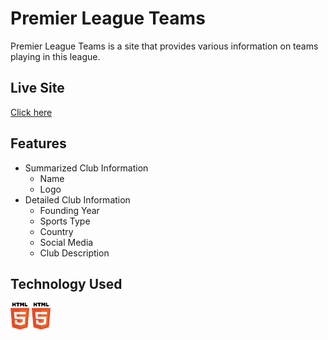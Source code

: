 # Premier League Teams

Premier League Teams is a site that provides various information on teams playing in this league.

## Live Site

[Click here ]()

## Features
- Summarized Club Information
    - Name
    - Logo
- Detailed Club Information
    - Founding Year
    - Sports Type
    - Country
    - Social Media
    - Club Description


## Technology Used
<img src="./html5.png" alt="drawing" width="30"/>     <img src="./html5.png" alt="drawing" width="30"/>